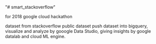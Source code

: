 "# smart_stackoverflow" 

for 2018 google cloud hackathon

dataset from stackoverflow public dataset
push dataset into bigquery,
visualize and analyze by gooogle Data Studio,
giving insights by google datalab and cloud ML engine.
